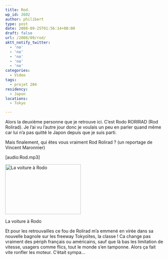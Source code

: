 ```yaml
---
title: Rod.
wp_id: 2602
author: philibert
type: post
date: 2008-09-25T01:56:14+00:00
draft: false
url: /2008/09/rod/
aktt_notify_twitter:
  - 'no'
  - 'no'
  - 'no'
  - 'no'
  - 'no'
categories:
  - Video
tags:
  - projet 204
residency:
  - Japon
locations:
  - Tokyo

---
```

Alors la deuxième personne que je retrouve ici. C&rsquo;est Rodo RORIRAD (Rod Rolirad). Je l&rsquo;ai vu l&rsquo;autre jour donc je voulais un peu en parler quand même car lui n&rsquo;a pas quitté le Japon depuis que je suis parti.
  
Mais finalement, qui êtes vous vraiment Rod Rolirad ? (un reportage de Vincent Maronnier)
  
[audio:Rod.mp3]

<div id="attachment_213" class="wp-caption " style="max-width: 240px">
  <a href="http://benmerde.com/wp-content/uploads/rodscar.jpg"><img class="size-medium wp-image-213 " title="rodscar" src="http://benmerde.com/wp-content/uploads/rodscar.jpg" alt="La voiture à Rodo" width="240" height="159" /></a>
  
  <p class="wp-caption-text">
    La voiture à Rodo
  </p>
</div>

Et pour les retrouvailles ce fou de Rolirad m&rsquo;a emmené en virée dans sa nouvelle bagnole sur les freeway Tokyoïtes, la classe ! Ca change pas vraiment des périph français ou américains, sauf que là bas les limitation de vitesse, usagers comme flics, tout le monde s&rsquo;en tamponne. Alors ça fait vite ronfler les moteur. C&rsquo;était sympa&#8230;